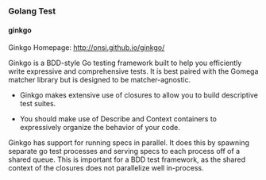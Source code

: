 

### Golang Test

#### ginkgo

Ginkgo Homepage: http://onsi.github.io/ginkgo/

Ginkgo is a BDD-style Go testing framework built to help you efficiently write expressive and comprehensive tests. It is best paired with the Gomega matcher library but is designed to be matcher-agnostic.

* Ginkgo makes extensive use of closures to allow you to build descriptive test suites.

* You should make use of Describe and Context containers to expressively organize the behavior of your code.

Ginkgo has support for running specs in parallel. It does this by spawning separate go test processes and serving specs to each process off of a shared queue. This is important for a BDD test framework, as the shared context of the closures does not parallelize well in-process.
